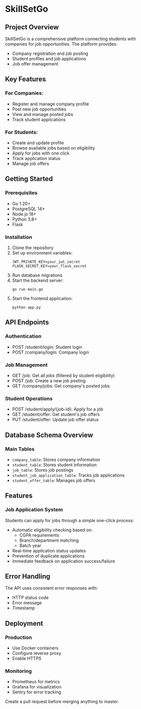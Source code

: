 # SkillSetGo

## Project Overview
SkillSetGo is a comprehensive platform connecting students with companies for job opportunities. The platform provides:
- Company registration and job posting
- Student profiles and job applications
- Job offer management

## Key Features
### For Companies:
- Register and manage company profile
- Post new job opportunities
- View and manage posted jobs
- Track student applications

### For Students:
- Create and update profile
- Browse available jobs based on eligibility
- Apply for jobs with one click
- Track application status
- Manage job offers

## Getting Started
### Prerequisites
- Go 1.20+
- PostgreSQL 14+
- Node.js 18+
- Python 3.8+
- Flask

### Installation
1. Clone the repository
2. Set up environment variables:
   ```
   JWT_PRIVATE_KEY=your_jwt_secret
   FLASK_SECRET_KEY=your_flask_secret
   ```
3. Run database migrations
4. Start the backend server:
   ```
   go run main.go
   ```
5. Start the frontend application:
   ```
   python app.py
   ```

## API Endpoints
### Authentication
- POST /student/login: Student login
- POST /company/login: Company login

### Job Management
- GET /job: Get all jobs (filtered by student eligibility)
- POST /job: Create a new job posting
- GET /company/jobs: Get company's posted jobs

### Student Operations
- POST /student/apply/{job-id}: Apply for a job
- GET /student/offer: Get student's job offers
- PUT /student/offer: Update job offer status

## Database Schema Overview
### Main Tables
- `company_table`: Stores company information
- `student_table`: Stores student information
- `job_table`: Stores job postings
- `student_job_application_table`: Tracks job applications
- `student_offer_table`: Manages job offers

## Features
### Job Application System
Students can apply for jobs through a simple one-click process:
- Automatic eligibility checking based on:
  - CGPA requirements
  - Branch/department matching
  - Batch year
- Real-time application status updates
- Prevention of duplicate applications
- Immediate feedback on application success/failure

## Error Handling
The API uses consistent error responses with:
- HTTP status code
- Error message
- Timestamp

## Deployment
### Production
- Use Docker containers
- Configure reverse proxy
- Enable HTTPS

### Monitoring
- Prometheus for metrics
- Grafana for visualization
- Sentry for error tracking

Create a pull request before merging anything to master.
